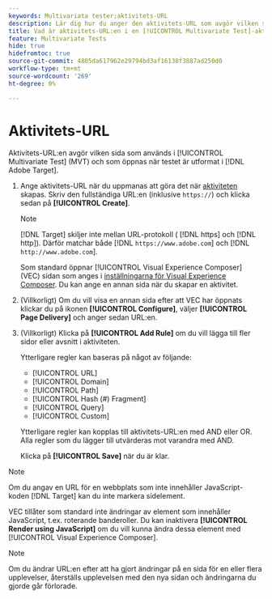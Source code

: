 ```yaml
---
keywords: Multivariata tester;aktivitets-URL
description: Lär dig hur du anger den aktivitets-URL som avgör vilken sida som används i testet och som öppnas när aktiviteten [!UICONTROL Multivariate Test] utformas med  [!DNL Adobe Target].
title: Vad är aktivitets-URL:en i en [!UICONTROL Multivariate Test]-aktivitet (MVT)?
feature: Multivariate Tests
hide: true
hidefromtoc: true
source-git-commit: 4805da617962e29794bd3af16138f3887ad250d0
workflow-type: tm+mt
source-wordcount: '269'
ht-degree: 0%

---
```


# Aktivitets-URL

Aktivitets-URL:en avgör vilken sida som används i [!UICONTROL Multivariate Test] (MVT) och som öppnas när testet är utformat i [!DNL Adobe Target].

1. Ange aktivitets-URL när du uppmanas att göra det när [aktiviteten](/help/main/c-activities/c-multivariate-testing/t-create-multivariate-test/create-multivariate-test.md) skapas. Skriv den fullständiga URL:en (inklusive `https://`) och klicka sedan på **[!UICONTROL Create]**.

   >[!NOTE]
   >
   >[!DNL Target] skiljer inte mellan URL-protokoll ( [!DNL https] och [!DNL http]). Därför matchar både [!DNL `https://www.adobe.com`] och [!DNL `http://www.adobe.com`].

   Som standard öppnar [!UICONTROL Visual Experience Composer] (VEC) sidan som anges i [inställningarna för Visual Experience Composer](/help/main/administrating-target/visual-experience-composer-set-up.md). Du kan ange en annan sida när du skapar en aktivitet.

1. (Villkorligt) Om du vill visa en annan sida efter att VEC har öppnats klickar du på ikonen **[!UICONTROL Configure]**, väljer **[!UICONTROL Page Delivery]** och anger sedan URL:en.

1. (Villkorligt) Klicka på **[!UICONTROL Add Rule]** om du vill lägga till fler sidor eller avsnitt i aktiviteten.

   Ytterligare regler kan baseras på något av följande:

   * [!UICONTROL  URL]
   * [!UICONTROL Domain]
   * [!UICONTROL Path]
   * [!UICONTROL Hash (#) Fragment]
   * [!UICONTROL Query]
   * [!UICONTROL Custom]

   Ytterligare regler kan kopplas till aktivitets-URL:en med AND eller OR. Alla regler som du lägger till utvärderas mot varandra med AND.

   Klicka på **[!UICONTROL Save]** när du är klar.

>[!NOTE]
>
>Om du angav en URL för en webbplats som inte innehåller JavaScript-koden [!DNL Target] kan du inte markera sidelement.
>
>VEC tillåter som standard inte ändringar av element som innehåller JavaScript, t.ex. roterande banderoller. Du kan inaktivera **[!UICONTROL Render using JavaScript]** om du vill kunna ändra dessa element med [!UICONTROL Visual Experience Composer].

>[!NOTE]
>
>Om du ändrar URL:en efter att ha gjort ändringar på en sida för en eller flera upplevelser, återställs upplevelsen med den nya sidan och ändringarna du gjorde går förlorade.
